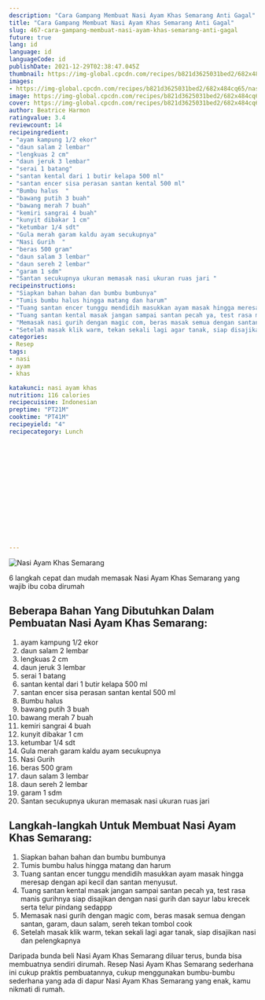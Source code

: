 ```yaml
---
description: "Cara Gampang Membuat Nasi Ayam Khas Semarang Anti Gagal"
title: "Cara Gampang Membuat Nasi Ayam Khas Semarang Anti Gagal"
slug: 467-cara-gampang-membuat-nasi-ayam-khas-semarang-anti-gagal
future: true
lang: id
language: id
languageCode: id
publishDate: 2021-12-29T02:38:47.045Z 
thumbnail: https://img-global.cpcdn.com/recipes/b821d3625031bed2/682x484cq65/nasi-ayam-khas-semarang-foto-resep-utama.png
images:
- https://img-global.cpcdn.com/recipes/b821d3625031bed2/682x484cq65/nasi-ayam-khas-semarang-foto-resep-utama.png
image: https://img-global.cpcdn.com/recipes/b821d3625031bed2/682x484cq65/nasi-ayam-khas-semarang-foto-resep-utama.png
cover: https://img-global.cpcdn.com/recipes/b821d3625031bed2/682x484cq65/nasi-ayam-khas-semarang-foto-resep-utama.png
author: Beatrice Harmon
ratingvalue: 3.4
reviewcount: 14
recipeingredient:
- "ayam kampung 1/2 ekor"
- "daun salam 2 lembar"
- "lengkuas 2 cm"
- "daun jeruk 3 lembar"
- "serai 1 batang"
- "santan kental dari 1 butir kelapa 500 ml"
- "santan encer sisa perasan santan kental 500 ml"
- "Bumbu halus  "
- "bawang putih 3 buah"
- "bawang merah 7 buah"
- "kemiri sangrai 4 buah"
- "kunyit dibakar 1 cm"
- "ketumbar 1/4 sdt"
- "Gula merah garam kaldu ayam secukupnya"
- "Nasi Gurih  "
- "beras 500 gram"
- "daun salam 3 lembar"
- "daun sereh 2 lembar"
- "garam 1 sdm"
- "Santan secukupnya ukuran memasak nasi ukuran ruas jari "
recipeinstructions:
- "Siapkan bahan bahan dan bumbu bumbunya"
- "Tumis bumbu halus hingga matang dan harum"
- "Tuang santan encer tunggu mendidih masukkan ayam masak hingga meresap dengan api kecil dan santan menyusut."
- "Tuang santan kental masak jangan sampai santan pecah ya, test rasa manis gurihnya siap disajikan dengan nasi gurih dan sayur labu krecek serta telur pindang sedappp"
- "Memasak nasi gurih dengan magic com, beras masak semua dengan santan, garam, daun salam, sereh tekan tombol cook"
- "Setelah masak klik warm, tekan sekali lagi agar tanak, siap disajikan nasi dan pelengkapnya"
categories:
- Resep
tags:
- nasi
- ayam
- khas

katakunci: nasi ayam khas 
nutrition: 116 calories
recipecuisine: Indonesian
preptime: "PT21M"
cooktime: "PT41M"
recipeyield: "4"
recipecategory: Lunch


     
    
    
    
    
    
    
    
    
    
    
      
    
---
```



![Nasi Ayam Khas Semarang](https://img-global.cpcdn.com/recipes/b821d3625031bed2/682x484cq65/nasi-ayam-khas-semarang-foto-resep-utama.png)

6 langkah cepat dan mudah memasak  Nasi Ayam Khas Semarang yang wajib ibu coba dirumah

<!--inarticleads1-->

## Beberapa Bahan Yang Dibutuhkan Dalam Pembuatan Nasi Ayam Khas Semarang:

1. ayam kampung 1/2 ekor
1. daun salam 2 lembar
1. lengkuas 2 cm
1. daun jeruk 3 lembar
1. serai 1 batang
1. santan kental dari 1 butir kelapa 500 ml
1. santan encer sisa perasan santan kental 500 ml
1. Bumbu halus  
1. bawang putih 3 buah
1. bawang merah 7 buah
1. kemiri sangrai 4 buah
1. kunyit dibakar 1 cm
1. ketumbar 1/4 sdt
1. Gula merah garam kaldu ayam secukupnya
1. Nasi Gurih  
1. beras 500 gram
1. daun salam 3 lembar
1. daun sereh 2 lembar
1. garam 1 sdm
1. Santan secukupnya ukuran memasak nasi ukuran ruas jari 



<!--inarticleads2-->

## Langkah-langkah Untuk Membuat Nasi Ayam Khas Semarang:

1. Siapkan bahan bahan dan bumbu bumbunya
1. Tumis bumbu halus hingga matang dan harum
1. Tuang santan encer tunggu mendidih masukkan ayam masak hingga meresap dengan api kecil dan santan menyusut.
1. Tuang santan kental masak jangan sampai santan pecah ya, test rasa manis gurihnya siap disajikan dengan nasi gurih dan sayur labu krecek serta telur pindang sedappp
1. Memasak nasi gurih dengan magic com, beras masak semua dengan santan, garam, daun salam, sereh tekan tombol cook
1. Setelah masak klik warm, tekan sekali lagi agar tanak, siap disajikan nasi dan pelengkapnya




Daripada bunda beli  Nasi Ayam Khas Semarang  diluar terus, bunda  bisa membuatnya sendiri dirumah. Resep  Nasi Ayam Khas Semarang  sederhana ini cukup praktis pembuatannya, cukup menggunakan bumbu-bumbu sederhana yang ada di dapur  Nasi Ayam Khas Semarang  yang enak, kamu nikmati di rumah.
